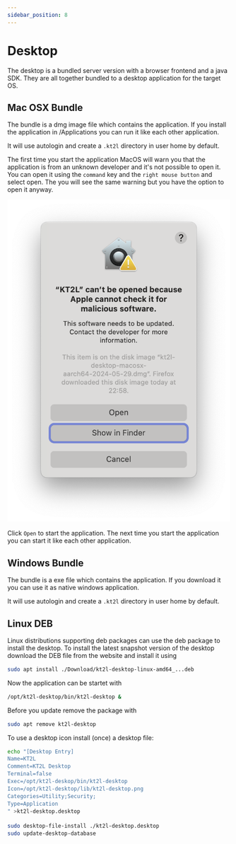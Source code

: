 ```yaml
---
sidebar_position: 8
---
```


# Desktop

The desktop is a bundled server version with a browser frontend and a java SDK.
They are all together bundled to a desktop application for the target OS.

## Mac OSX Bundle

The bundle is a dmg image file which contains the application. If you install
the application in /Applications you can run it like each other application.

It will use autologin and create a `.kt2l` directory in user home by default.

The first time you start the application MacOS will warn you that the application
is from an unknown developer and it's not possible to open it. You can open it
using the `command` key and the `right mouse button` and select open. The you
will see the same warning but you have the option to open it anyway.

![MacOSX Warning](macosx-warn-01.png)

Click `Open` to start the application. The next time you start the application you
can start it like each other application.

## Windows Bundle

The bundle is a exe file which contains the application. If you download it
you can use it as native windows application.

It will use autologin and create a `.kt2l` directory in user home by default.

## Linux DEB

Linux distributions supporting deb packages can use the deb package to install the desktop.
To install the latest snapshot version of the desktop download the DEB file from the website and
install it using 

```bash
sudo apt install ./Download/kt2l-desktop-linux-amd64_...deb
```
Now the application can be startet with
```bash
/opt/kt2l-desktop/bin/kt2l-desktop &
```
Before you update remove the package with
```bash
sudo apt remove kt2l-desktop
```

To use a desktop icon install (once) a desktop file:

```bash
echo "[Desktop Entry]
Name=KT2L
Comment=KT2L Desktop
Terminal=false
Exec=/opt/kt2l-deskop/bin/kt2l-desktop
Icon=/opt/kt2l-desktop/lib/kt2l-desktop.png
Categories=Utility;Security;
Type=Application
" >kt2l-desktop.desktop

sudo desktop-file-install ./kt2l-desktop.desktop
sudo update-desktop-database
```

